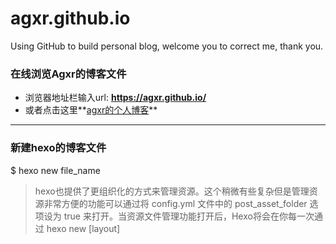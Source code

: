 # agxr.github.io
Using GitHub to build personal blog, welcome you to correct me, thank you.

### 在线浏览Agxr的博客文件
- 浏览器地址栏输入url: **https://agxr.github.io/**
- 或者点击这里**[agxr的个人博客](https://agxr.github.io/)**

---
### 新建hexo的博客文件
$ hexo new file_name
> hexo也提供了更组织化的方式来管理资源。这个稍微有些复杂但是管理资源非常方便的功能可以通过将 config.yml 文件中的 post_asset_folder 选项设为 true 来打开。当资源文件管理功能打开后，Hexo将会在你每一次通过 hexo new [layout] <title> 命令创建新文章时自动创建一个文件夹。  

- hexo d 失败的可能原因
安装依赖包： npm install hexo-deployer-git --save
重新执行： $ hexo deploy 即可


---
### 拷贝自己的hexo博客文件

``` bash
$ git clone git@github.com:Agxr/agxr.github.io.git
$ cd agxr.github.io
$ git install
切换hexo分支: $ git checkout -b hexo
拉取远程代码: $ git pull origin hexo
提交本地文件: $ git add .
暂存文件:    $ git commit -m "注释"
push文件:    $ git push origin hexo
```

